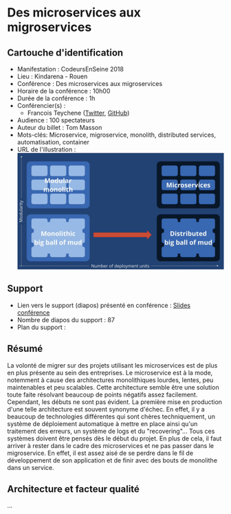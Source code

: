 # Des microservices aux migroservices

## Cartouche d'identification

- Manifestation : CodeursEnSeine 2018
- Lieu : Kindarena - Rouen
- Conférence : Des microservices aux migroservices
- Horaire de la conférence : 10h00
- Durée de la conférence : 1h
- Conférencier(s) :
  - Francois Teychene ([Twitter](https://twitter.com/fteychene), [GitHub](https://github.com/fteychene))
- Audience : 100 spectateurs
- Auteur du billet : Tom Masson
- Mots-clés: Microservice, migroservice, monolith, distributed services, automatisation, container
- URL de l'illustration : ![Slide conf](image.png)

## Support

- Lien vers le support (diapos) présenté en conférence : [Slides conférence](https://docs.google.com/presentation/d/1Z3hkFPBPBTX7sRxmwzBnPfS_AaI6zLz18BrMeSpmXw8/present?slide=id.g480600b79f_0_1973)
- Nombre de diapos du support : 87
- Plan du support :

## Résumé

La volonté de migrer sur des projets utilisant les microservices est de plus en plus présente au sein des entreprises. Le microservice est à la mode, notemment à cause des architectures monolithiques lourdes, lentes, peu maintenables et peu scalables. Cette architecture semble être une solution toute faite résolvant beaucoup de points négatifs assez facilement. Cependant, les débuts ne sont pas évident. La première mise en production d'une telle architecture est souvent synonyme d'échec. En effet, il y a beaucoup de technologies différentes qui sont chères techniquement, un système de déploiement automatique à mettre en place ainsi qu'un traitement des erreurs, un système de logs et du "recovering"... Tous ces systèmes doivent être pensés dès le début du projet. En plus de cela, il faut arriver à rester dans le cadre des microservices et ne pas passer dans le migroservice. En effet, il est assez aisé de se perdre dans le fil de développement de son application et de finir avec des bouts de monolithe dans un service.

## Architecture et facteur qualité

...
